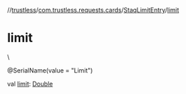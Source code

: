 //[trustless](../../../index.md)/[com.trustless.requests.cards](../index.md)/[StaqLimitEntry](index.md)/[limit](limit.md)

# limit

\

@SerialName(value = &quot;Limit&quot;)

val [limit](limit.md): [Double](https://kotlinlang.org/api/latest/jvm/stdlib/kotlin/-double/index.html)
